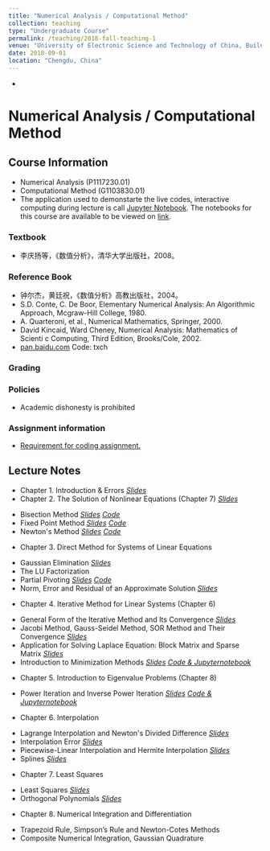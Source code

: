 ```yaml
---
title: "Numerical Analysis / Computational Method"
collection: teaching
type: "Undergraduate Course"
permalink: /teaching/2018-fall-teaching-1
venue: "University of Electronic Science and Technology of China, Building"
date: 2018-09-01
location: "Chengdu, China"
---
```


* 
# Numerical Analysis / Computational Method

## Course Information
* Numerical Analysis (P1117230.01) 
* Computational Method (G1103830.01)
* The application used to demonstarte the live codes, interactive computing during lecture is call [Jupyter Notebook](http://jupyter.org/index.html).  The notebooks for this course are available to be viewed on [link](http://nbviewer.jupyter.org/github/xiaozhouli/Jupyter/blob/master/Numerical_Analysis/).  

### Textbook
* 李庆扬等，《数值分析》，清华大学出版社，2008。

### Reference Book
* 钟尔杰，黄廷祝，《数值分析》高教出版社，2004。* S.D. Conte, C. De Boor, Elementary Numerical Analysis: An Algorithmic Approach, Mcgraw-Hill College, 1980.* A. Quarteroni, et al., Numerical Mathematics, Springer, 2000. * David Kincaid, Ward Cheney, Numerical Analysis: Mathematics of Scienti c Computing, Third Edition, Brooks/Cole, 2002. 
* [pan.baidu.com](https://pan.baidu.com/s/1xY18KHx7QBTb6BKmEkSJnw) Code: txch
### Grading

### Policies
* Academic dishonesty is prohibited

### Assignment information
* [Requirement for coding assignment.](http://xiaozhouli.com/resources/NA/coding_assignment.pdf)

## Lecture Notes
* Chapter 1. Introduction & Errors [_Slides_](http://xiaozhouli.com/resources/NA_master/ch1_intro_master.pdf)
* Chapter 2. The Solution of Nonlinear Equations (Chapter 7) [_Slides_](http://xiaozhouli.com/resources/NA/ch2_nonlinear1.pdf)
- Bisection Method [_Slides_](http://xiaozhouli.com/resources/NA/ch2_bisect.pdf) [_Code_](http://xiaozhouli.com/resources/NA/Code/bisection.py)
- Fixed Point Method [_Slides_](http://xiaozhouli.com/resources/NA/ch2_fixed.pdf) [_Code_](http://xiaozhouli.com/resources/NA/Code/fixed.py)
- Newton's Method [_Slides_](http://xiaozhouli.com/resources/NA/ch2_newton.pdf) [_Code_](http://xiaozhouli.com/resources/NA/Code/newton.py)
* Chapter 3. Direct Method for Systems of Linear Equations
- Gaussian Elimination [_Slides_](http://xiaozhouli.com/resources/NA/ch3_gaussian.pdf)
- The LU Factorization
- Partial Pivoting [_Slides_](http://xiaozhouli.com/resources/NA/ch3_gaussian2.pdf) [_Code_](http://xiaozhouli.com/resources/NA/Code/lu.f90)
- Norm, Error and Residual of an Approximate Solution [_Slides_](http://xiaozhouli.com/resources/NA/ch3_norm.pdf)
* Chapter 4. Iterative Method for Linear Systems (Chapter 6) 
- General Form of the Iterative Method and Its Convergence [_Slides_](http://xiaozhouli.com/resources/NA/ch4_general.pdf)
- Jacobi Method, Gauss-Seidel Method, SOR Method and Their Convergence [_Slides_](http://xiaozhouli.com/resources/NA/ch4_Jacobi_GS.pdf) 
- Application for Solving Laplace Equation: Block Matrix and Sparse Matrix [_Slides_](http://xiaozhouli.com/resources/NA/ch4_Laplace.pdf)
- Introduction to Minimization Methods [_Slides_](http://xiaozhouli.com/resources/NA/ch4_Others.pdf)
[_Code & Jupyternotebook_](http://nbviewer.jupyter.org/github/xiaozhouli/Jupyter/blob/master/Numerical_Analysis/LinearSys_IterMethod.ipynb)
* Chapter 5. Introduction to Eigenvalue Problems (Chapter 8) 
- Power Iteration and Inverse Power Iteration [_Slides_](http://xiaozhouli.com/resources/NA/ch5_eigen.pdf)
[_Code & Jupyternotebook_](http://nbviewer.jupyter.org/github/xiaozhouli/Jupyter/blob/master/Numerical_Analysis/EigenvalueProblem.ipynb)
* Chapter 6. Interpolation
- Lagrange Interpolation and Newton's Divided Difference [_Slides_](http://xiaozhouli.com/resources/NA/ch6_lagrange.pdf)
- Interpolation Error [_Slides_](http://xiaozhouli.com/resources/NA/http://xiaozhouli.com/resources/NA/ch6_error.pdf)
- Piecewise-Linear Interpolation and Hermite Interpolation [_Slides_](http://xiaozhouli.com/resources/NA/ch6_piecewise.pdf)
- Splines [_Slides_](http://xiaozhouli.com/resources/NA/ch6_spline.pdf)
* Chapter 7. Least Squares
- Least Squares [_Slides_](http://xiaozhouli.com/resources/NA/ch7_least.pdf)
- Orthogonal Polynomials [_Slides_](http://xiaozhouli.com/resources/NA/ch7_orthogonal.pdf)
* Chapter 8. Numerical Integration and Differentiation
- Trapezoid Rule, Simpson’s Rule and Newton-Cotes Methods
- Composite Numerical Integration, Gaussian Quadrature
